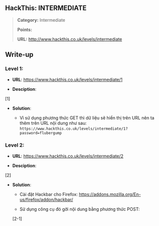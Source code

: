 ## HackThis: INTERMEDIATE

> **Category:** Intermediate
>
> **Points:** 
>
> **URL:** http://www.hackthis.co.uk/levels/intermediate

## Write-up

### Level 1:

- **URL**: https://www.hackthis.co.uk/levels/intermediate/1

- **Desciption**:

[1]

- **Solution**:

	- Vì sử dụng phương thức GET thì dữ liệu sẽ hiển thị trên URL nên ta thêm trên URL nội dung như sau: `https://www.hackthis.co.uk/levels/intermediate/1?password=flubergump`

### Level 2: 

- **URL**: https://www.hackthis.co.uk/levels/intermediate/2

- **Desciption**:

[2]

- **Solution**:

	+ Cài đặt Hackbar cho Firefox: https://addons.mozilla.org/En-us/firefox/addon/hackbar/

	+ Sử dụng công cụ đó gởi nội dung bằng phương thức POST:

	[2-1]
	
